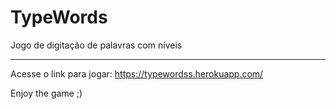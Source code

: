 # TypeWords

Jogo de digitação de palavras com níveis

---

Acesse o link para jogar:
https://typewordss.herokuapp.com/

Enjoy the game ;)
